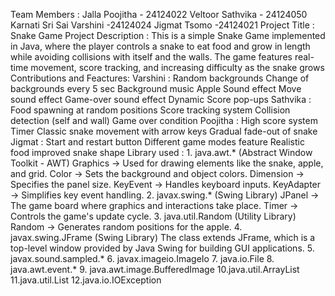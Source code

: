 Team Members        :  Jalla Poojitha - 24124022
                       Veltoor Sathvika - 24124050
                       Karnati Sri Sai Varshini -24124024
                       Jigmat Tsomo -24124021
Project Title       :  Snake Game
Project Description :  This is a simple Snake Game implemented in Java, where the player controls a snake to eat food and 
                        grow in length while avoiding collisions with itself and the walls. The game features real-time 
                        movement, score tracking, and increasing difficulty as the  snake grows
                       Contributions and Feactures:
                       Varshini : Random backgrounds
                                  Change of backgrounds every 5 sec
                                  Background music
                                  Apple Sound effect
                                  Move sound effect 
                                  Game-over sound effect
                                  Dynamic Score pop-ups
                       Sathvika : Food spawning at random positions
                                  Score tracking system
                                  Collision detection (self and wall)
                                  Game over condition 
                       Poojitha : High score system
                                  Timer
                                  Classic snake movement with arrow keys
                                  Gradual fade-out of snake
                       Jigmat   : Start and restart button
                                  Different game modes feature 
                                  Realistic food
                                  improved snake shape
Library used        :  1. java.awt.* (Abstract Window Toolkit - AWT)
                         Graphics → Used for drawing elements like the snake, apple, and grid.
                         Color → Sets the background and object colors.
                         Dimension → Specifies the panel size.
                         KeyEvent → Handles keyboard inputs.
                         KeyAdapter → Simplifies key event handling.
                      2. javax.swing.* (Swing Library)
                         JPanel → The game board where graphics and interactions take place.
                         Timer → Controls the game's update cycle.
                      3. java.util.Random (Utility Library)
                         Random → Generates random positions for the apple.
                      4. javax.swing.JFrame (Swing Library)
                         The class extends JFrame, which is a top-level window provided by Java Swing for building GUI 
                         applications.
                      5. javax.sound.sampled.*
                      6. javax.imageio.ImageIo
                      7. java.io.File
                      8. java.awt.event.*
                      9. java.awt.image.BufferedImage
                      10.java.util.ArrayList
                      11.java.util.List
                      12.java.io.IOException
